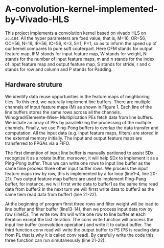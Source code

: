 # A-convolution-kernel-implemented-by-Vivado-HLS
This project implements a convolution kernel based on vivado HLS on `zcu104`. All the hyper parameters
are fxed value, that is, M=16, OR=56, OC=56, N=16, IR=56, IC=56, K=3, S=1, P=1, so as to inform the speed up of our kernel compares to pure soft couterpart. Here OFM stands for output feature map, IFM stands for input feature map, W stands for weight, N stands for the number of input feature maps, m and n stands for the index of input feature map and output feature map, S stands for stride, r and c stands for row and column and P stands for Padding.
## Hardware struture
We identify data reuse opportunities in the feature maps of neighboring tiles. To this end, we naturally
implement line buffers. There are multiple channels of input feature maps (M) as shown in Figure 1.
Each line of the line buffers stores the same rows across all the channels. Winograd/Elemente-Wise-
Multiplication PEs fetch data from line buffers. We initiate an array of PEs by parallelizing the processing of the multiple channels. Finally, we use Ping-Pong buffers to overlap the data transfer and computation. All the input data (e.g. input feature maps,
filters) are stored in the external memory initially. The input and output feature maps are transferred
to FPGAs via a FIFO.

The first dimention of input line buffer is manually partioned to assist SDx recognize it as a rotate
buffer, moreover, it will help SDx to implement it as a Ping-Pong buffer. Thus we can write one rows to
input line buffer as the same time process three other input buffer rows. We process the input feature
maps row by row, this is implemented by a for loop (line1-4, line 20-21). Two output feature map buffers
are used to implement Ping-Pang buffer, for instance, we will firrst write data to buffer1 as the same time
read data from buffer2 in the next turn we will firrst write data to buffer2 as the same tiem read data
from buffer1 (line 21-22).

At the beginning of program firrst three rows and filter weight will be load to line buffer and filter
buffer (line13-14), then we process input data row by row (line15). The write row ifm will write one row
to line buffer at each iteration except the last iteration. The conv write function will process the input
line buffer (convolution operation) and write it to output buffer. The third function conv read will write
the output buffer to PS (PS is reading data from PL that is why it is called conv read). By carefully
write the code this three function can run simutaneously (line 21-22).
